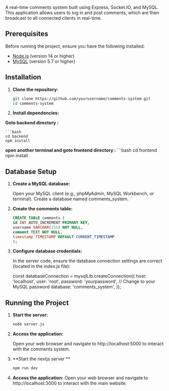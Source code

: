 A real-time comments system built using Express, Socket.IO, and MySQL. This application allows users to log in and post comments, which are then broadcast to all connected clients in real-time.

## Prerequisites

Before running the project, ensure you have the following installed:

- [Node.js](https://nodejs.org/en/) (version 14 or higher)
- [MySQL](https://www.mysql.com/) (version 5.7 or higher)

## Installation

1. **Clone the repository:**

   ```bash
   git clone https://github.com/yourusername/comments-system.git
   cd comments-system

2. **Install dependencies:**

**Goto backend directory :**

    ```bash
    cd backend
    npm install 

**open another terminal and goto frontend directory :**
    ```bash 
    cd frontend
    npm install


## Database Setup   

1. **Create a MySQL database:**

    Open your MySQL client (e.g., phpMyAdmin, MySQL Workbench, or terminal).
    Create a database named comments_system.

2. **Create the comments table:**

    ```sql
    CREATE TABLE comments (
    id INT AUTO_INCREMENT PRIMARY KEY,
    username VARCHAR(255) NOT NULL,
    comment TEXT NOT NULL,
    timestamp TIMESTAMP DEFAULT CURRENT_TIMESTAMP
    );

3. **Configure database credentials:**

    In the server code, ensure the database connection settings are correct (located in the index.js file):

    const databaseConnection = mysqlLib.createConnection({
    host: 'localhost',
    user: 'root',
    password: 'yourpassword', // Change to your MySQL password
    database: 'comments_system',
    });

## Running the Project

1. **Start the server:**

    ```bash
    node server.js

2. **Access the application:**

    Open your web browser and navigate to http://localhost:5000 to interact with the comments system.

3. **Start the nextjs server **
    ```bash
    npm run dev

4. **Access the application:**
     Open your web browser and navigate to http://localhost:3000 to interact with the main website.
